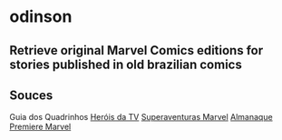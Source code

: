 # odinson
Retrieve original Marvel Comics editions for stories published in old brazilian comics
---

## Souces

Guia dos Quadrinhos
[Heróis da TV](http://www.guiadosquadrinhos.com/edicao/herois-da-tv-2-serie-n-1/htv0302/6274)
[Superaventuras Marvel](http://www.guiadosquadrinhos.com/edicao/superaventuras-marvel-n-1/sam0301/7927)
[Almanaque Premiere Marvel](http://www.guiadosquadrinhos.com/edicao/almanaque-premiere-marvel-n-1/apm02001/18611)



